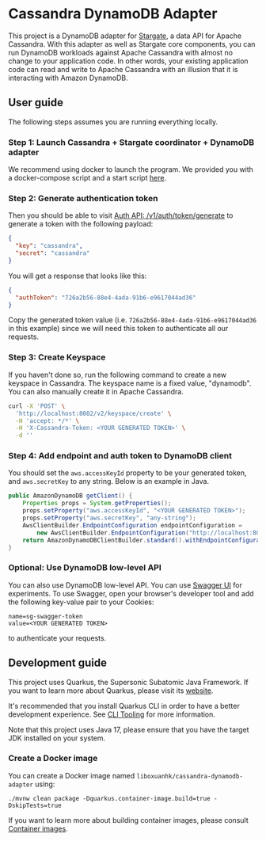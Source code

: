 # Cassandra DynamoDB Adapter

This project is a DynamoDB adapter for [Stargate](https://stargate.io/), a data API for Apache Cassandra.
With this adapter as well as Stargate core components, you can run DynamoDB workloads against Apache Cassandra with
almost no change to your application code. In other words, your existing application code can read and write to Apache
Cassandra with an illusion that it is interacting with Amazon DynamoDB.

## User guide

The following steps assumes you are running everything locally.

### Step 1: Launch Cassandra + Stargate coordinator + DynamoDB adapter

We recommend using docker to launch the program. We provided you with a docker-compose script and a start script [here](./docker-compose).

### Step 2: Generate authentication token

Then you should be able to visit [Auth API: /v1/auth/token/generate](http://localhost:8081/swagger-ui/#/auth/createToken_1) to generate a token with
the following payload:

```json
{
  "key": "cassandra",
  "secret": "cassandra"
}
```

You will get a response that looks like this:

```json
{
  "authToken": "726a2b56-88e4-4ada-91b6-e9617044ad36"
}
```

Copy the generated token value (i.e. `726a2b56-88e4-4ada-91b6-e9617044ad36` in this example) since we will need this token to authenticate all our requests.

### Step 3: Create Keyspace

If you haven't done so, run the following command to create a new keyspace in Cassandra. The keyspace name is a fixed
value, "dynamodb". You can also manually create it in Apache Cassandra.

```bash
curl -X 'POST' \
  'http://localhost:8082/v2/keyspace/create' \
  -H 'accept: */*' \
  -H 'X-Cassandra-Token: <YOUR GENERATED TOKEN>' \
  -d ''
```  

### Step 4: Add endpoint and auth token to DynamoDB client

You should set the `aws.accessKeyId` property to be your generated token, and `aws.secretKey` to any string. Below
is an example in Java.

```java
public AmazonDynamoDB getClient() {
    Properties props = System.getProperties();
    props.setProperty("aws.accessKeyId", "<YOUR GENERATED TOKEN>");
    props.setProperty("aws.secretKey", "any-string");
    AwsClientBuilder.EndpointConfiguration endpointConfiguration =
        new AwsClientBuilder.EndpointConfiguration("http://localhost:8082/v2", "any-string");
    return AmazonDynamoDBClientBuilder.standard().withEndpointConfiguration(endpointConfiguration).build();
}
```

### Optional: Use DynamoDB low-level API

You can also use DynamoDB low-level API. You can use [Swagger UI](http://localhost:8082/swagger-ui/) for experiments.
To use Swagger, open your browser's developer tool and add the following key-value pair to your Cookies:

```
name=sg-swagger-token
value=<YOUR GENERATED TOKEN>
```

to authenticate your requests.

## Development guide

This project uses Quarkus, the Supersonic Subatomic Java Framework.
If you want to learn more about Quarkus, please visit its [website](https://quarkus.io/).

It's recommended that you install Quarkus CLI in order to have a better development experience.
See [CLI Tooling](https://quarkus.io/guides/cli-tooling) for more information.

Note that this project uses Java 17, please ensure that you have the target JDK installed on your system.

### Create a Docker image

You can create a Docker image named `liboxuanhk/cassandra-dynamodb-adapter` using:
```
./mvnw clean package -Dquarkus.container-image.build=true -DskipTests=true
```

If you want to learn more about building container images, please consult [Container images](https://quarkus.io/guides/container-image).
